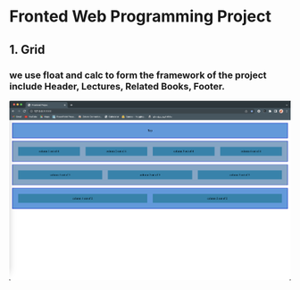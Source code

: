 # Fronted Web Programming Project

## 1. Grid
### we use float and calc to form the framework of the project include Header, Lectures, Related Books, Footer.

![Alt text](/assets/readme/grid.png "Output of grid:")
